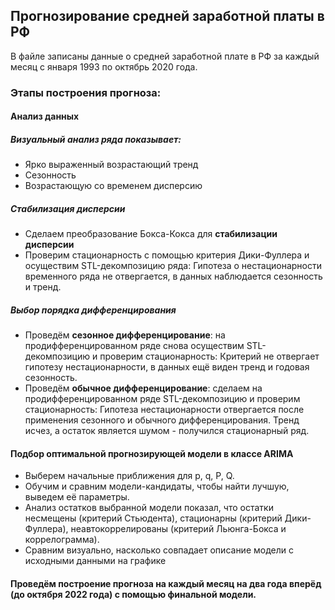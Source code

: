 Прогнозирование средней заработной платы в РФ
-----------------------------------
В файле записаны данные о средней заработной плате в РФ за каждый месяц с января 1993 по октябрь 2020 года. 

### Этапы построения прогноза:
#### Анализ данных  
##### Визуальный анализ ряда показывает: 
  * Ярко выраженный возрастающий тренд 
  * Сезонность
  * Возрастающую со временем дисперсию

##### Стабилизация дисперсии
* Сделаем преобразование Бокса-Кокса для **стабилизации дисперсии**
* Проверим стационарность с помощью критерия Дики-Фуллера и осуществим STL-декомпозицию ряда:
   Гипотеза о нестационарности временного ряда не отвергается, в данных наблюдается сезонность и тренд.
   
##### Выбор порядка дифференцирования
 * Проведём **сезонное дифференцирование**: на продифференцированном ряде снова осуществим STL-декомпозицию и проверим стационарность: Критерий не отвергает гипотезу нестационарности, в данных ещё виден тренд и годовая сезонность. 
 * Проведём  **обычное дифференцирование**: сделаем на продифференцированном ряде STL-декомпозицию и проверим стационарность: Гипотеза нестационарности отвергается после применения сезонного и обычного дифференцирования. Тренд исчез, а остаток является шумом - получился стационарный ряд.

#### Подбор оптимальной прогнозирующей модели в классе ARIMA
* Выберем начальные приближения для p, q, P, Q.
* Обучим и сравним модели-кандидаты, чтобы найти лучшую, выведем её параметры.
* Анализ остатков выбранной модели показал, что остатки несмещены (критерий Стьюдента), стационарны (критерий Дики-Фуллера), неавтокоррелированы (критерий Льюнга-Бокса и коррелограмма). 
* Сравним визуально, насколько совпадает описание модели с исходными данными на графике

#### Проведём построение прогноза на каждый месяц на два года вперёд (до октября 2022 года) с помощью финальной модели.

